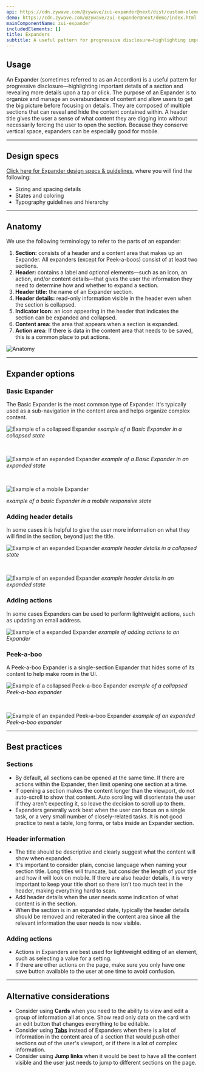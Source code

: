 ```yaml
---
api: https://cdn.zywave.com/@zywave/zui-expander@next/dist/custom-elements.json
demo: https://cdn.zywave.com/@zywave/zui-expander@next/demo/index.html
mainComponentName: zui-expander
includedElements: []
title: Expanders
subtitle: A useful pattern for progressive disclosure—highlighting important details of a section and revealing more details upon a tap or click.
---
```


## Usage

An Expander (sometimes referred to as an Accordion) is a useful pattern for progressive disclosure&mdash;highlighting important details of a section and revealing more details upon a tap or click. The purpose of an Expander is to organize and manage an overabundance of content and allow users to get the big picture before focusing on details. They are composed of multiple sections that can reveal and hide the content contained within. A header title gives the user a sense of what content they are digging into without necessarily forcing the user to open the section. Because they conserve vertical space, expanders can be especially good for mobile.

<hr>

## Design specs

[Click here for Expander design specs & guidelines](https://xd.adobe.com/view/d391f1e9-b657-47de-42a6-90e28fcaf4ce-a5a0/grid "Expander Design Specs"), where you will find the following:

- Sizing and spacing details
- States and coloring
- Typography guidelines and hierarchy

<hr>

<div id="expander--anatomy"></div>

## Anatomy

We use the following terminology to refer to the parts of an expander:

1. **Section:** consists of a header and a content area that makes up an Expander. All expanders (except for Peek-a-boos) consist of at least two sections.
2. **Header:** contains a label and optional elements&mdash;such as an icon, an action, and/or content details&mdash;that gives the user the information they need to determine how and whether to expand a section.
3. **Header title:** the name of an Expander section.
4. **Header details:** read-only information visible in the header even when the section is collapsed.
5. **Indicator Icon:** an icon appearing in the header that indicates the section can be expanded and collapsed.
6. **Content area:** the area that appears when a section is expanded.
7. **Action area:** If there is data in the content area that needs to be saved, this is a common place to put actions.

![Anatomy](images/components/expanders/expander-anatomy.svg)

<hr>

## Expander options

<div id="expander--basic"></div>

### Basic Expander

The Basic Expander is the most common type of Expander. It's typically used as a sub-navigation in the content area and helps organize complex content.

![Example of a collapsed Expander](images/components/expanders/basic-expander--collapsed.svg)
_example of a Basic Expander in a collapsed state_

<br>

![Example of an expanded Expander](images/components/expanders/basic-expander--expanded.svg)
_example of a Basic Expander in an expanded state_

<br>

![Example of a mobile Expander](images/components/expanders/expander--mobile.svg)

_example of a basic Expander in a mobile responsive state_

<Spacer size="large" />

<div id="expander--header-details"></div>

### Adding header details

In some cases it is helpful to give the user more information on what they will find in the section, beyond just the title.

![Example of an expanded Expander](images/components/expanders/basic-expander--with-header-details-collapsed.svg)
_example header details in a collapsed state_

<br>

![Example of an expanded Expander](images/components/expanders/basic-expander--with-header-details-expanded.svg)
_example header details in an expanded state_

<Spacer size="large" />

<div id="expander--actions"></div>

### Adding actions

In some cases Expanders can be used to perform lightweight actions, such as updating an email address.

![Example of a expanded Expander](images/components/expanders/basic-expander--actions.svg)
_example of adding actions to an Expander_

<Spacer size="large" />

<div id="expander--peek-a-boo"></div>

### Peek-a-boo

A Peek-a-boo Expander is a single-section Expander that hides some of its content to help make room in the UI.

![Example of a collapsed Peek-a-boo Expander](images/components/expanders/peek-a-boo--collapsed.svg)
_example of a collapsed Peek-a-boo expander_

<br>

![Example of an expanded Peek-a-boo Expander](images/components/expanders/peek-a-boo--expanded.svg)
_example of an expanded Peek-a-boo expander_

<hr>

<div id="expander--best-practices"></div>

## Best practices

### Sections

- By default, all sections can be opened at the same time. If there are actions within the Expander, then limit opening one section at a time.
- If opening a section makes the content longer than the viewport, do not auto-scroll to show that content. Auto scrolling will disorientate the user if they aren't expecting it, so leave the decision to scroll up to them.
- Expanders generally work best when the user can focus on a single task, or a very small number of closely-related tasks. It is not good practice to nest a table, long forms, or tabs inside an Expander section.

### Header information

- The title should be descriptive and clearly suggest what the content will show when expanded.
- It's important to consider plain, concise language when naming your section title. Long titles will truncate, but consider the length of your title and how it will look on mobile. If there are also header details, it is very important to keep your title short so there isn't too much text in the header, making everything hard to scan.
- Add header details when the user needs some indication of what content is in the section.
- When the section is in an expanded state, typically the header details should be removed and reiterated in the content area since all the relevant information the user needs is now visible.

### Adding actions

- Actions in Expanders are best used for lightweight editing of an element, such as selecting a value for a setting.
- If there are other actions on the page, make sure you only have one save button available to the user at one time to avoid confusion.

<hr>

<div id="expander--alternative-considerations"></div>

## Alternative considerations

- Consider using **Cards** when you need to the ability to view and edit a group of information all at once. Show read only data on the card with an edit button that changes everything to be editable.
- Consider using [**Tabs**](/design-system/components/tabs/) instead of Expanders when there is a lot of information in the content area of a section that would push other sections out of the user's viewport, or if there is a lot of complex information.
- Consider using **Jump links** when it would be best to have all the content visible and the user just needs to jump to different sections on the page.

